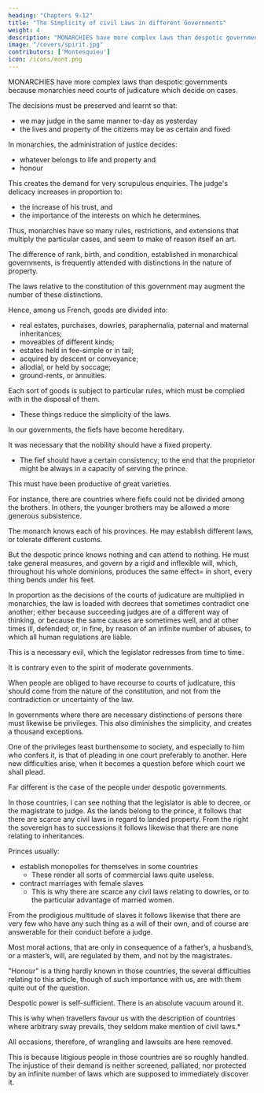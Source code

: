 ```yaml
---
heading: "Chapters 9-12"
title: "The Simplicity of civil Laws in different Governments"
weight: 4
description: "MONARCHIES have more complex laws than despotic governments because monarchies need courts of judicature which decide on cases"
image: "/covers/spirit.jpg"
contributors: ['Montesquieu']
icon: /icons/mont.png
---
```




MONARCHIES have more complex laws than despotic governments because monarchies need courts of judicature which decide on cases. 

The decisions must be preserved and learnt so that:
- we may judge in the same manner to-day as yesterday
- the lives and property of the citizens may be as certain and fixed<!--  as the very constitution of the state. -->

In monarchies, the administration of justice decides:
- whatever belongs to life and property and
- honour

This creates the demand for very scrupulous enquiries. The judge's delicacy increases in proportion to:
- the increase of his trust, and
- the importance of the interests on which he determines.

Thus, monarchies have so many rules, restrictions, and extensions that multiply the particular cases, and seem to make of reason itself an art.

The difference of rank, birth, and condition, established in monarchical governments, is frequently attended with distinctions in the nature of property.

The laws relative to the constitution of this government may augment the number of these distinctions. 

Hence, among us French, goods are divided into:
- real estates, purchases, dowries, paraphernalia, paternal and maternal inheritances;
- moveables of different kinds; 
- estates held in fee-simple or in tail;
- acquired by descent or conveyance;
- allodial, or held by soccage;
- ground-rents, or annuities. 

Each sort of goods is subject to particular rules, which must be complied with in the disposal of them. 
- These things reduce the simplicity of the laws.

In our governments, the fiefs have become hereditary. 

It was necessary that the nobility should have a fixed property. 
- The fief should have a certain consistency; to the end that the proprietor might be always in a capacity of serving the prince. 

This must have been productive of great varieties.

For instance, there are countries where fiefs could not be divided among the brothers. In others, the younger brothers may be allowed a more generous subsistence.

The monarch knows each of his provinces. He may establish different laws, or tolerate different customs. 

But the despotic prince knows nothing and can attend to nothing. He must take general measures, and govern by a rigid and inflexible will, which, throughout his whole dominions, produces the same effect= in short, every thing bends under his feet.

In proportion as the decisions of the courts of judicature are multiplied in monarchies, the law is loaded with decrees that sometimes contradict one another; either because succeeding judges are of a different way of thinking, or because the same causes are sometimes well, and at other times ill, defended; or, in fine, by reason of an infinite number of abuses, to which all human regulations are liable.

This is a necessary evil, which the legislator redresses from time to time. 

It is contrary even to the spirit of moderate governments. 

When people are obliged to have recourse to courts of judicature, this should come from the nature of the constitution, and not from the contradiction or uncertainty of the law.

In governments where there are necessary distinctions of persons there must likewise be privileges. This also diminishes the simplicity, and creates a thousand exceptions.

One of the privileges least burthensome to society, and especially to him who confers it, is that of pleading in one court preferably to another. Here new difficulties arise, when it becomes a question before which court we shall plead.

Far different is the case of the people under despotic governments. 

In those countries, I can see nothing that the legislator is able to decree, or the magistrate to judge. As the lands belong to the prince, it follows that there are scarce any civil laws in regard to landed property. From the right the sovereign has to successions it follows likewise that there are none relating to inheritances. 

Princes usually:
- establish monopolies for themselves in some countries
  - These render all sorts of commercial laws quite useless.
- contract marriages with female slaves
  - This is why there are scarce any civil laws relating to dowries, or to the particular advantage of married women. 

From the prodigious multitude of slaves it follows likewise that there are very few who have any such thing as a will of their own, and of course are answerable for their conduct before a judge. 

Most moral actions, that are only in consequence of a father’s, a husband’s, or a master’s, will, are regulated by them, and not by the magistrates.

"Honour" is a thing hardly known in those countries, the several difficulties relating to this article, though of such importance with us, are with them quite out of the question. 

Despotic power is self-sufficient. There is an absolute vacuum around it. 

This is why when travellers favour us with the description of countries where arbitrary sway prevails, they seldom make mention of civil laws.*

All occasions, therefore, of wrangling and lawsuits are here removed.

This is because litigious people in those countries are so roughly handled. The injustice of their demand is neither screened, palliated, nor protected by an infinite number of laws which are supposed to immediately discover it.
